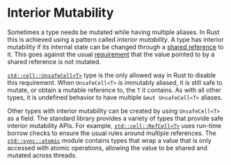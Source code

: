 # Interior Mutability

Sometimes a type needs be mutated while having multiple aliases. In Rust this
is achieved using a pattern called _interior mutability_. A type has interior
mutability if its internal state can be changed through a [shared reference] to
it. This goes against the usual [requirement][ub] that the value pointed to by a
shared reference is not mutated.

[`std::cell::UnsafeCell<T>`] type is the only allowed way in Rust to disable
this requirement. When `UnsafeCell<T>` is immutably aliased, it is still safe to
mutate, or obtain a mutable reference to, the `T` it contains. As with all
other types, it is undefined behavior to have multiple `&mut UnsafeCell<T>`
aliases.

Other types with interior mutability can be created by using `UnsafeCell<T>` as
a field. The standard library provides a variety of types that provide safe
interior mutability APIs. For example, [`std::cell::RefCell<T>`] uses run-time
borrow checks to ensure the usual rules around multiple references. The
[`std::sync::atomic`] module contains types that wrap a value that is only
accessed with atomic operations, allowing the value to be shared and mutated
across threads.

[`std::cell::RefCell<T>`]: ../std/cell/struct.RefCell.html
[`std::cell::UnsafeCell<T>`]: ../std/cell/struct.UnsafeCell.html
[`std::mem::transmute`]: ../std/mem/fn.transmute.html
[`std::sync::atomic`]: ../std/sync/atomic/index.html
[shared reference]: types.html#shared-references-
[ub]: behavior-considered-undefined.html
